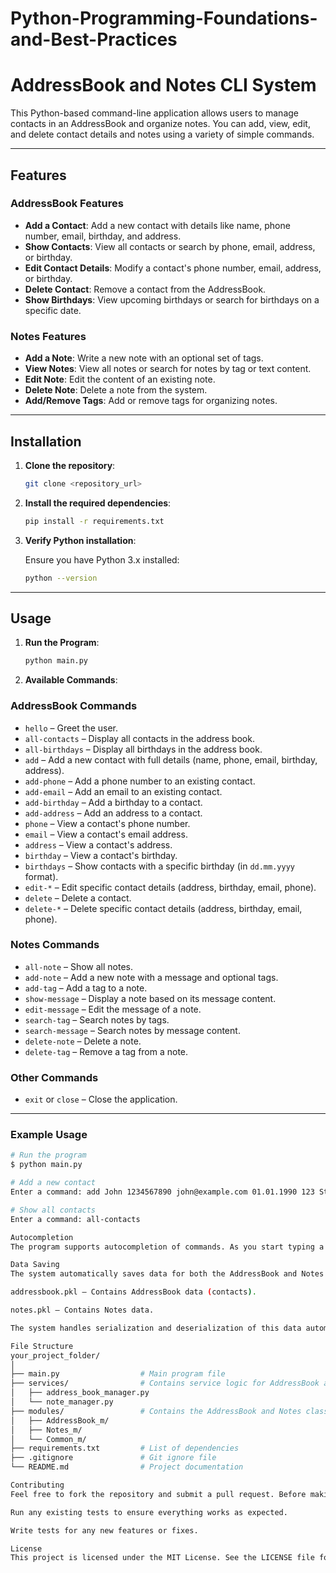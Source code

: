 # Python-Programming-Foundations-and-Best-Practices
# AddressBook and Notes CLI System

This Python-based command-line application allows users to manage contacts in an AddressBook and organize notes. You can add, view, edit, and delete contact details and notes using a variety of simple commands.

---

## Features

### **AddressBook Features**

- **Add a Contact**: Add a new contact with details like name, phone number, email, birthday, and address.
- **Show Contacts**: View all contacts or search by phone, email, address, or birthday.
- **Edit Contact Details**: Modify a contact's phone number, email, address, or birthday.
- **Delete Contact**: Remove a contact from the AddressBook.
- **Show Birthdays**: View upcoming birthdays or search for birthdays on a specific date.

### **Notes Features**

- **Add a Note**: Write a new note with an optional set of tags.
- **View Notes**: View all notes or search for notes by tag or text content.
- **Edit Note**: Edit the content of an existing note.
- **Delete Note**: Delete a note from the system.
- **Add/Remove Tags**: Add or remove tags for organizing notes.

---

## Installation

1. **Clone the repository**:

    ```bash
    git clone <repository_url>
    ```

2. **Install the required dependencies**:

    ```bash
    pip install -r requirements.txt
    ```

3. **Verify Python installation**:

    Ensure you have Python 3.x installed:

    ```bash
    python --version
    ```

---

## Usage

1. **Run the Program**:

    ```bash
    python main.py
    ```

2. **Available Commands**:

### AddressBook Commands

- `hello` – Greet the user.
- `all-contacts` – Display all contacts in the address book.
- `all-birthdays` – Display all birthdays in the address book.
- `add` – Add a new contact with full details (name, phone, email, birthday, address).
- `add-phone` – Add a phone number to an existing contact.
- `add-email` – Add an email to an existing contact.
- `add-birthday` – Add a birthday to a contact.
- `add-address` – Add an address to a contact.
- `phone` – View a contact's phone number.
- `email` – View a contact's email address.
- `address` – View a contact's address.
- `birthday` – View a contact's birthday.
- `birthdays` – Show contacts with a specific birthday (in `dd.mm.yyyy` format).
- `edit-*` – Edit specific contact details (address, birthday, email, phone).
- `delete` – Delete a contact.
- `delete-*` – Delete specific contact details (address, birthday, email, phone).

### Notes Commands

- `all-note` – Show all notes.
- `add-note` – Add a new note with a message and optional tags.
- `add-tag` – Add a tag to a note.
- `show-message` – Display a note based on its message content.
- `edit-message` – Edit the message of a note.
- `search-tag` – Search notes by tags.
- `search-message` – Search notes by message content.
- `delete-note` – Delete a note.
- `delete-tag` – Remove a tag from a note.

### Other Commands

- `exit` or `close` – Close the application.

---

### Example Usage

```bash
# Run the program
$ python main.py

# Add a new contact
Enter a command: add John 1234567890 john@example.com 01.01.1990 123 Street

# Show all contacts
Enter a command: all-contacts

Autocompletion
The program supports autocompletion of commands. As you start typing a command, the available options will be shown.

Data Saving
The system automatically saves data for both the AddressBook and Notes in the following files:

addressbook.pkl – Contains AddressBook data (contacts).

notes.pkl – Contains Notes data.

The system handles serialization and deserialization of this data automatically.

File Structure
your_project_folder/
│
├── main.py                  # Main program file
├── services/                # Contains service logic for AddressBook and Notes
│   ├── address_book_manager.py
│   └── note_manager.py
├── modules/                 # Contains the AddressBook and Notes classes
│   ├── AddressBook_m/
│   ├── Notes_m/
│   └── Common_m/
├── requirements.txt         # List of dependencies
├── .gitignore               # Git ignore file
└── README.md                # Project documentation

Contributing
Feel free to fork the repository and submit a pull request. Before making changes, please:

Run any existing tests to ensure everything works as expected.

Write tests for any new features or fixes.

License
This project is licensed under the MIT License. See the LICENSE file for more details.

